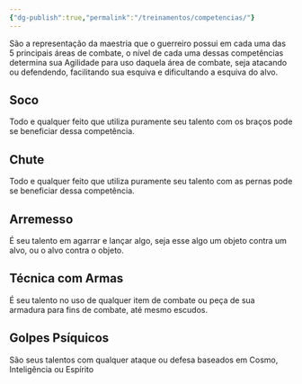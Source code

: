 ```yaml
---
{"dg-publish":true,"permalink":"/treinamentos/competencias/"}
---
```


São a representação da maestria que o guerreiro possui em cada uma das 5 principais áreas de combate, o nível de cada uma dessas competências determina sua Agilidade para uso daquela área de combate, seja atacando ou defendendo, facilitando sua esquiva e dificultando a esquiva do alvo.

## Soco

Todo e qualquer feito que utiliza puramente seu talento com os braços pode se beneficiar dessa competência.

## Chute

Todo e qualquer feito que utiliza puramente seu talento com as pernas pode se beneficiar dessa competência.

## Arremesso

É seu talento em agarrar e lançar algo, seja esse algo um objeto contra um alvo, ou o alvo contra o objeto.

## Técnica com Armas

É seu talento no uso de qualquer item de combate ou peça de sua armadura para fins de combate, até mesmo escudos.

## Golpes Psíquicos

São seus talentos com qualquer ataque ou defesa baseados em Cosmo, Inteligência ou Espírito


<script src="https://giscus.app/client.js"
        data-repo="Pl1z3r/suvantagi-wiki"
        data-repo-id="R_kgDONYZixw"
        data-category="Wiki Comments"
        data-category-id="DIC_kwDONYZix84Ck34K"
        data-mapping="pathname"
        data-strict="1"
        data-reactions-enabled="1"
        data-emit-metadata="0"
        data-input-position="top"
        data-theme="preferred_color_scheme"
        data-lang="pt"
        data-loading="lazy"
        crossorigin="anonymous"
        async>
</script>